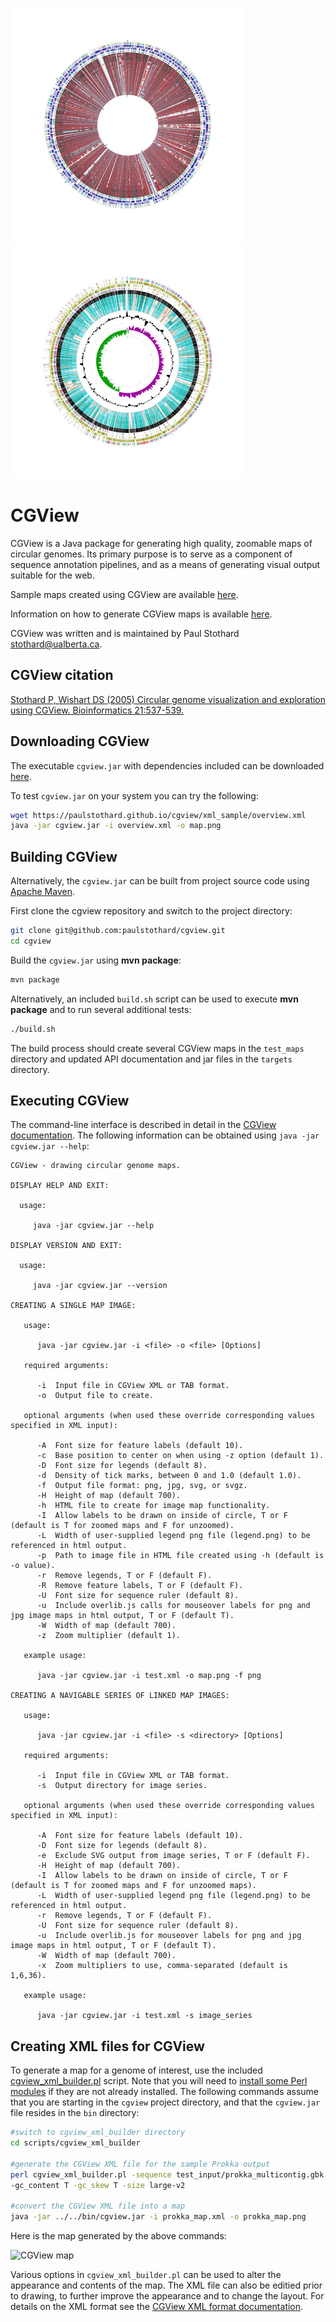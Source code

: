 ![CGView map](sample1.png) ![CGView map](sample2.png)


# CGView
CGView is a Java package for generating high quality, zoomable maps of circular genomes. Its primary purpose is to serve as a component of sequence annotation pipelines, and as a means of generating visual output suitable for the web.

Sample maps created using CGView are available [here](https://paulstothard.github.io/cgview/gallery.html).

Information on how to generate CGView maps is available [here](https://paulstothard.github.io/cgview/create_overview.html).

CGView was written and is maintained by Paul Stothard <stothard@ualberta.ca>.

## CGView citation

[Stothard P, Wishart DS (2005) Circular genome visualization and exploration using CGView. Bioinformatics 21:537-539.](https://pubmed.ncbi.nlm.nih.gov/15479716/)

## Downloading CGView

The executable `cgview.jar` with dependencies included can be downloaded [here](https://github.com/paulstothard/cgview/releases/).

To test `cgview.jar` on your system you can try the following:

```bash
wget https://paulstothard.github.io/cgview/xml_sample/overview.xml
java -jar cgview.jar -i overview.xml -o map.png
```

## Building CGView

Alternatively, the `cgview.jar` can be built from project source code using [Apache Maven](https://maven.apache.org).

First clone the cgview repository and switch to the project directory:

```bash
git clone git@github.com:paulstothard/cgview.git
cd cgview
```

Build the `cgview.jar` using **mvn package**:

```bash
mvn package
```

Alternatively, an included `build.sh` script can be used to execute **mvn package** and to run several additional tests:

```bash
./build.sh
```

The build process should create several CGView maps in the `test_maps` directory and updated API documentation and jar files in the `targets` directory.

## Executing CGView

The command-line interface is described in detail in the [CGView documentation](https://paulstothard.github.io/cgview/application.html). The following information can be obtained using `java -jar cgview.jar --help`: 

```
CGView - drawing circular genome maps.

DISPLAY HELP AND EXIT:

  usage:

     java -jar cgview.jar --help

DISPLAY VERSION AND EXIT:

  usage:

     java -jar cgview.jar --version

CREATING A SINGLE MAP IMAGE:

   usage:

      java -jar cgview.jar -i <file> -o <file> [Options]

   required arguments:

      -i  Input file in CGView XML or TAB format.
      -o  Output file to create.

   optional arguments (when used these override corresponding values specified in XML input):

      -A  Font size for feature labels (default 10).
      -c  Base position to center on when using -z option (default 1).
      -D  Font size for legends (default 8).
      -d  Density of tick marks, between 0 and 1.0 (default 1.0).
      -f  Output file format: png, jpg, svg, or svgz.
      -H  Height of map (default 700).
      -h  HTML file to create for image map functionality.
      -I  Allow labels to be drawn on inside of circle, T or F (default is T for zoomed maps and F for unzoomed).
      -L  Width of user-supplied legend png file (legend.png) to be referenced in html output.
      -p  Path to image file in HTML file created using -h (default is -o value).
      -r  Remove legends, T or F (default F).
      -R  Remove feature labels, T or F (default F).
      -U  Font size for sequence ruler (default 8).
      -u  Include overlib.js calls for mouseover labels for png and jpg image maps in html output, T or F (default T).
      -W  Width of map (default 700).
      -z  Zoom multiplier (default 1).

   example usage:

      java -jar cgview.jar -i test.xml -o map.png -f png

CREATING A NAVIGABLE SERIES OF LINKED MAP IMAGES:

   usage:

      java -jar cgview.jar -i <file> -s <directory> [Options]

   required arguments:

      -i  Input file in CGView XML or TAB format.
      -s  Output directory for image series.

   optional arguments (when used these override corresponding values specified in XML input):

      -A  Font size for feature labels (default 10).
      -D  Font size for legends (default 8).
      -e  Exclude SVG output from image series, T or F (default F).
      -H  Height of map (default 700).
      -I  Allow labels to be drawn on inside of circle, T or F (default is T for zoomed maps and F for unzoomed maps).
      -L  Width of user-supplied legend png file (legend.png) to be referenced in html output.
      -r  Remove legends, T or F (default F).
      -U  Font size for sequence ruler (default 8).
      -u  Include overlib.js for mouseover labels for png and jpg image maps in html output, T or F (default T).
      -W  Width of map (default 700).
      -x  Zoom multipliers to use, comma-separated (default is 1,6,36).

   example usage:

      java -jar cgview.jar -i test.xml -s image_series
```

## Creating XML files for CGView

To generate a map for a genome of interest, use the included [cgview\_xml\_builder.pl](scripts/cgview_xml_builder/README.md) script. Note that you will need to [install some Perl modules](scripts/cgview_xml_builder/README.md) if they are not already installed. The following commands assume that you are starting in the `cgview` project directory, and that the `cgview.jar` file resides in the `bin` directory:

```bash
#switch to cgview_xml_builder directory
cd scripts/cgview_xml_builder

#generate the CGView XML file for the sample Prokka output
perl cgview_xml_builder.pl -sequence test_input/prokka_multicontig.gbk -output prokka_map.xml \
-gc_content T -gc_skew T -size large-v2

#convert the CGView XML file into a map
java -jar ../../bin/cgview.jar -i prokka_map.xml -o prokka_map.png
```

Here is the map generated by the above commands:

![CGView map](prokka_map.png)

Various options in `cgview_xml_builder.pl` can be used to alter the appearance and contents of the map. The XML file can also be editied prior to drawing, to further improve the appearance and to change the layout. For details on the XML format see the [CGView XML format documentation](https://paulstothard.github.io/cgview/xml_overview.html).
